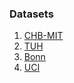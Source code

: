 ### Datasets

1. [CHB-MIT](https://physionet.org/content/chbmit/1.0.0/)
2. [TUH](https://isip.piconepress.com/projects/tuh_eeg/html/downloads.shtml)
3. [Bonn](https://www.upf.edu/web/ntsa/downloads/-/asset_publisher/xvT6E4pczrBw/content/eeg-database-macrocontacts-and-microwires-2020-coming-soon-?inheritRedirect=false&redirect=https%3A%2F%2Fwww.upf.edu%2Fweb%2Fntsa%2Fdownloads%3Fp_p_id%3D101_INSTANCE_xvT6E4pczrBw%26p_p_lifecycle%3D0%26p_p_state%3Dnormal%26p_p_mode%3Dview%26p_p_col_id%3Dcolumn-1%26p_p_col_count%3D1#.Ygid_5FBxhE)
4. [UCI](https://archive.ics.uci.edu/ml/datasets/Epileptic+Seizure+Recognition)
